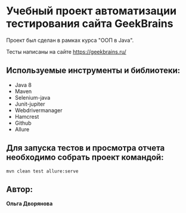 # Учебный проект автоматизации тестирования сайта GeekBrains

Проект был сделан в рамках курса "ООП в Java".

Тесты написаны на сайте https://geekbrains.ru/

## Используемые инструменты и библиотеки:

- Java 8
- Maven
- Selenium-java
- Junit-jupiter
- Webdrivermanager
- Hamcrest
- Github
- Allure

## Для запуска тестов и просмотра отчета необходимо собрать проект командой:

    mvn clean test allure:serve

## Автор:
 **Ольга Дворянова**
